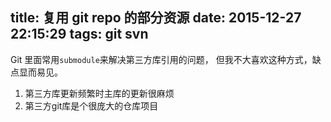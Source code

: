 title: 复用 git repo 的部分资源
date: 2015-12-27 22:15:29
tags: git svn
---

Git 里面常用`submodule`来解决第三方库引用的问题， 但我不大喜欢这种方式，缺点显而易见。

1. 第三方库更新频繁时主库的更新很麻烦
2. 第三方git库是个很庞大的仓库项目



